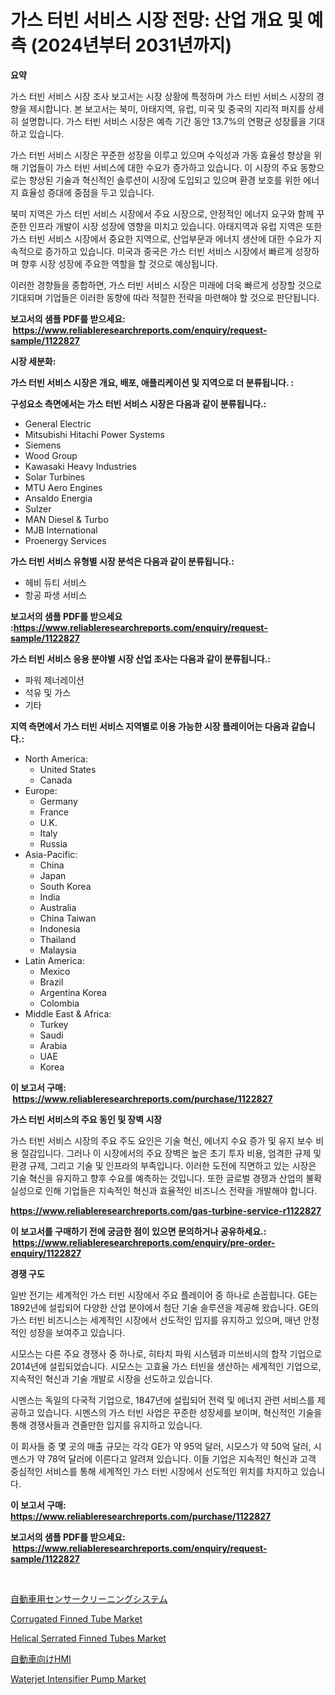 <p><h1>가스 터빈 서비스 시장 전망: 산업 개요 및 예측 (2024년부터 2031년까지)</h1></p><p><strong>요약</strong></p>
<p><p>가스 터빈 서비스 시장 조사 보고서는 시장 상황에 특정하며 가스 터빈 서비스 시장의 경향을 제시합니다. 본 보고서는 북미, 아태지역, 유럽, 미국 및 중국의 지리적 퍼지를 상세히 설명합니다. 가스 터빈 서비스 시장은 예측 기간 동안 13.7%의 연평균 성장률을 기대하고 있습니다.</p><p>가스 터빈 서비스 시장은 꾸준한 성장을 이루고 있으며 수익성과 가동 효율성 향상을 위해 기업들이 가스 터빈 서비스에 대한 수요가 증가하고 있습니다. 이 시장의 주요 동향으로는 향상된 기술과 혁신적인 솔루션이 시장에 도입되고 있으며 환경 보호를 위한 에너지 효율성 증대에 중점을 두고 있습니다.</p><p>북미 지역은 가스 터빈 서비스 시장에서 주요 시장으로, 안정적인 에너지 요구와 함께 꾸준한 인프라 개발이 시장 성장에 영향을 미치고 있습니다. 아태지역과 유럽 지역은 또한 가스 터빈 서비스 시장에서 중요한 지역으로, 산업부문과 에너지 생산에 대한 수요가 지속적으로 증가하고 있습니다. 미국과 중국은 가스 터빈 서비스 시장에서 빠르게 성장하며 향후 시장 성장에 주요한 역할을 할 것으로 예상됩니다. </p><p>이러한 경향들을 종합하면, 가스 터빈 서비스 시장은 미래에 더욱 빠르게 성장할 것으로 기대되며 기업들은 이러한 동향에 따라 적절한 전략을 마련해야 할 것으로 판단됩니다.</p></p>
<p><strong>보고서의 샘플 PDF를 받으세요: &nbsp;<a href="https://www.reliableresearchreports.com/enquiry/request-sample/1122827">https://www.reliableresearchreports.com/enquiry/request-sample/1122827</a></strong></p>
<p><strong>시장 세분화:</strong></p>
<p><strong> 가스 터빈 서비스 시장은 개요, 배포, 애플리케이션 및 지역으로 더 분류됩니다. :</strong></p>
<p><strong>구성요소 측면에서는 가스 터빈 서비스 시장은 다음과 같이 분류됩니다.:</strong></p>
<p><ul><li>General Electric</li><li>Mitsubishi Hitachi Power Systems</li><li>Siemens</li><li>Wood Group</li><li>Kawasaki Heavy Industries</li><li>Solar Turbines</li><li>MTU Aero Engines</li><li>Ansaldo Energia</li><li>Sulzer</li><li>MAN Diesel & Turbo</li><li>MJB International</li><li>Proenergy Services</li></ul></p>
<p><strong> 가스 터빈 서비스 유형별 시장 분석은 다음과 같이 분류됩니다.:</strong></p>
<p><ul><li>헤비 듀티 서비스</li><li>항공 파생 서비스</li></ul></p>
<p><strong>보고서의 샘플 PDF를 받으세요 :<a href="https://www.reliableresearchreports.com/enquiry/request-sample/1122827">https://www.reliableresearchreports.com/enquiry/request-sample/1122827</a></strong></p>
<p><strong> 가스 터빈 서비스 응용 분야별 시장 산업 조사는 다음과 같이 분류됩니다.:</strong></p>
<p><ul><li>파워 제너레이션</li><li>석유 및 가스</li><li>기타</li></ul></p>
<p><strong>지역 측면에서 가스 터빈 서비스 지역별로 이용 가능한 시장 플레이어는 다음과 같습니다.:</strong></p>
<p><ul>
    <li>
        North America:
        <ul>
            <li>United States</li>
            <li>Canada</li>
        </ul>
    </li>
    <li>
        Europe:
        <ul>
            <li>Germany</li>
            <li>France</li>
            <li>U.K.</li>
            <li>Italy</li>
            <li>Russia</li>
        </ul>
    </li>
    <li>
        Asia-Pacific:
        <ul>
            <li>China</li>
            <li>Japan</li>
            <li>South Korea</li>
            <li>India</li>
            <li>Australia</li>
            <li>China Taiwan</li>
            <li>Indonesia</li>
            <li>Thailand</li>
            <li>Malaysia</li>
        </ul>
    </li>
    <li>
        Latin America:
        <ul>
            <li>Mexico</li>
            <li>Brazil</li>
            <li>Argentina Korea</li>
            <li>Colombia</li>
        </ul>
    </li>
    <li>
        Middle East & Africa:
        <ul>
            <li>Turkey</li>
            <li>Saudi</li>
            <li>Arabia</li>
            <li>UAE</li>
            <li>Korea</li>
        </ul>
    </li>
    </ul></p>
<p><strong>이 보고서 구매: &nbsp;<a href="https://www.reliableresearchreports.com/purchase/1122827">https://www.reliableresearchreports.com/purchase/1122827</a></strong></p>
<p><strong>가스 터빈 서비스의 주요 동인 및 장벽 시장</strong></p>
<p><p>가스 터빈 서비스 시장의 주요 주도 요인은 기술 혁신, 에너지 수요 증가 및 유지 보수 비용 절감입니다. 그러나 이 시장에서의 주요 장벽은 높은 초기 투자 비용, 엄격한 규제 및 환경 규제, 그리고 기술 및 인프라의 부족입니다. 이러한 도전에 직면하고 있는 시장은 기술 혁신을 유지하고 향후 수요를 예측하는 것입니다. 또한 글로벌 경쟁과 산업의 불확실성으로 인해 기업들은 지속적인 혁신과 효율적인 비즈니스 전략을 개발해야 합니다.</p></p>
<p><strong><a href="https://www.reliableresearchreports.com/gas-turbine-service-r1122827">https://www.reliableresearchreports.com/gas-turbine-service-r1122827</a></strong></p>
<p><strong>이 보고서를 구매하기 전에 궁금한 점이 있으면 문의하거나 공유하세요.: &nbsp;<a href="https://www.reliableresearchreports.com/enquiry/pre-order-enquiry/1122827">https://www.reliableresearchreports.com/enquiry/pre-order-enquiry/1122827</a></strong></p>
<p><strong>경쟁 구도</strong></p>
<p><p>일반 전기는 세계적인 가스 터빈 시장에서 주요 플레이어 중 하나로 손꼽힙니다. GE는 1892년에 설립되어 다양한 산업 분야에서 첨단 기술 솔루션을 제공해 왔습니다. GE의 가스 터빈 비즈니스는 세계적인 시장에서 선도적인 입지를 유지하고 있으며, 매년 안정적인 성장을 보여주고 있습니다.</p><p>시모스는 다른 주요 경쟁사 중 하나로, 히타치 파워 시스템과 미쓰비시의 합작 기업으로 2014년에 설립되었습니다. 시모스는 고효율 가스 터빈을 생산하는 세계적인 기업으로, 지속적인 혁신과 기술 개발로 시장을 선도하고 있습니다.</p><p>시멘스는 독일의 다국적 기업으로, 1847년에 설립되어 전력 및 에너지 관련 서비스를 제공하고 있습니다. 시멘스의 가스 터빈 사업은 꾸준한 성장세를 보이며, 혁신적인 기술을 통해 경쟁사들과 견줄만한 입지를 유지하고 있습니다.</p><p>이 회사들 중 몇 곳의 매출 규모는 각각 GE가 약 95억 달러, 시모스가 약 50억 달러, 시멘스가 약 78억 달러에 이른다고 알려져 있습니다. 이들 기업은 지속적인 혁신과 고객 중심적인 서비스를 통해 세계적인 가스 터빈 시장에서 선도적인 위치를 차지하고 있습니다.</p></p>
<p><strong>이 보고서 구매: &nbsp; <a href="https://www.reliableresearchreports.com/purchase/1122827">https://www.reliableresearchreports.com/purchase/1122827</a></strong></p>
<p><strong>보고서의 샘플 PDF를 받으세요: &nbsp;<a href="https://www.reliableresearchreports.com/enquiry/request-sample/1122827">https://www.reliableresearchreports.com/enquiry/request-sample/1122827</a></strong><strong></strong></p>
<p>&nbsp;</p>
<p><p><a href="https://github.com/AriMuller2009/Market-Research-Report-List-1/blob/main/119986926895.md">自動車用センサークリーニングシステム</a></p><p><a href="https://www.linkedin.com/pulse/corrugated-finned-tube-market-size-focuses-dynamics-in-depth-js3mc?trackingId=pS1Y%2BC7h4INqjcX5v0K9cA%3D%3D">Corrugated Finned Tube Market</a></p><p><a href="https://www.linkedin.com/pulse/helical-serrated-finned-tubes-market-research-report-provides-kfu0c?trackingId=qRGQo1v9uPL1nOTxfEJTRA%3D%3D">Helical Serrated Finned Tubes Market</a></p><p><a href="https://github.com/xemfu2379520/Market-Research-Report-List-1/blob/main/773425226896.md">自動車向けHMI</a></p><p><a href="https://github.com/ChiragRP21/Market-Research-Report-List-4/blob/main/waterjet-intensifier-pump-market.md">Waterjet Intensifier Pump Market</a></p></p>